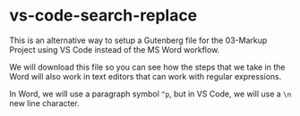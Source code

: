 # vs-code-search-replace

This is an alternative way to setup a Gutenberg file for the 03-Markup Project using VS Code instead of the MS Word workflow.

We will download this file so you can see how the steps that we take in the Word will also work in text editors that can work with regular expressions.

In Word, we will use a paragraph symbol ```^p```, but in VS Code, we will use a ```\n``` new line character.
